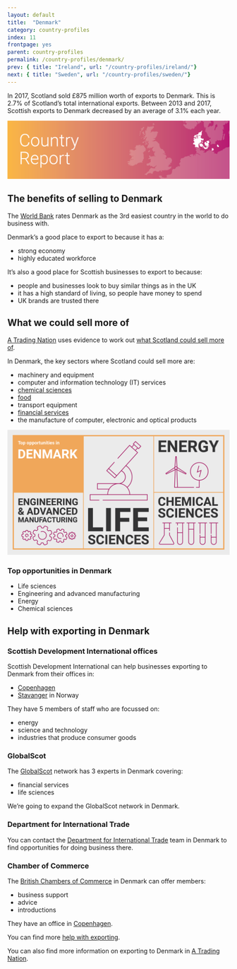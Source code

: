 ```yaml
---
layout: default
title:  "Denmark"
category: country-profiles
index: 11
frontpage: yes
parent: country-profiles
permalink: /country-profiles/denmark/
prev: { title: "Ireland", url: "/country-profiles/ireland/"}
next: { title: "Sweden", url: "/country-profiles/sweden/"}
---
```


<p class="leader">
In 2017, Scotland sold £875 million worth of exports to Denmark. This is 2.7% of Scotland’s total international exports. Between 2013 and 2017, Scottish exports to Denmark decreased by an average of 3.1% each year.</p>

![An image of Denmark outlined on a map](/assets/images/country_maps/12-Denmark.png)

## The benefits of selling to Denmark
The [World Bank](http://www.doingbusiness.org/en/rankings) rates Denmark as the 3rd easiest country in the world to do business with.

Denmark’s a good place to export to because it has a:

* strong economy
* highly educated workforce

It’s also a good place for Scottish businesses to export to because:

* people and businesses look to buy similar things as in the UK
* it has a high standard of living, so people have money to spend
* UK brands are trusted there

## What we could sell more of
[A Trading Nation](https://www.gov.scot/publications/scotland-a-trading-nation/) uses evidence to work out [what Scotland could sell more of](/what-we-could-sell-more-of/).

In Denmark, the key sectors where Scotland could sell more are:

* machinery and equipment
* computer and information technology (IT) services
* [chemical sciences](/sectors/life-and-chemical-sciences/)
* [food](/sectors/food-and-drink/)
* transport equipment
* [financial services](/sectors/financial-and-business-services/)
* the manufacture of computer, electronic and optical products

![An infographic of top opportunities in Denmark](/assets/images/country_infographics/11-Denmark-top-opportunities.png)

<div class="hidden . visually-hidden">
<h3>Top opportunities in Denmark</h3>
<ul>
<li>Life sciences</li>
<li>Engineering and advanced manufacturing</li>
<li>Energy</li>
<li>Chemical sciences</li>
</ul>
</div>

## Help with exporting in Denmark

### Scottish Development International offices
Scottish Development International can help businesses exporting to Denmark from their offices in:

* [Copenhagen](https://www.sdi.co.uk/about-sdi/global-offices/europe-middle-east-and-africa/denmark-copenhagen)
* [Stavanger](https://www.sdi.co.uk/about-sdi/global-offices/europe-middle-east-and-africa/norway-stavanger) in Norway

They have 5 members of staff who are focussed on:

* energy
* science and technology
* industries that produce consumer goods


### GlobalScot
The [GlobalScot](https://www.globalscot.com/) network has 3 experts in Denmark covering:

* financial services
* life sciences

We’re going to expand the GlobalScot network in Denmark.


### Department for International Trade
You can contact the [Department for International Trade](https://www.gov.uk/world/organisations/department-for-international-trade-denmark#contact-us) team in Denmark to find opportunities for doing business there.  


### Chamber of Commerce
The [British Chambers of Commerce](http://www.bccd.dk/) in Denmark can offer members:

* business support
* advice
* introductions

They have an office in [Copenhagen](http://www.bccd.dk/?pageid=37&menuid=44&languageid=0).

You can find more [help with exporting](/help-for-businesses/).

You can also find more information on exporting to Denmark in [A Trading Nation](https://www.gov.scot/publications/scotland-a-trading-nation/).
